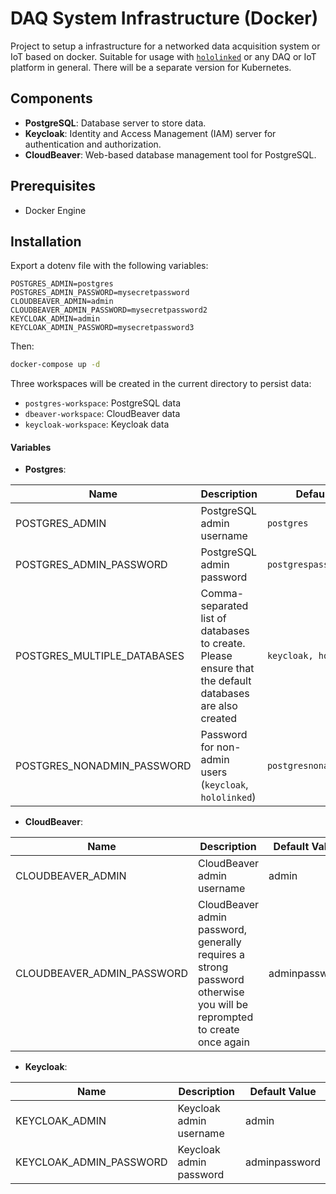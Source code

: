 # DAQ System Infrastructure (Docker)

Project to setup a infrastructure for a networked data acquisition system or IoT based on docker.
Suitable for usage with [`hololinked`](https://github.com/hololinked-dev/hololinked) or any DAQ or IoT platform in general.
There will be a separate version for Kubernetes.

## Components

- **PostgreSQL**: Database server to store data.
- **Keycloak**: Identity and Access Management (IAM) server for authentication and authorization.
- **CloudBeaver**: Web-based database management tool for PostgreSQL.

## Prerequisites

- Docker Engine

## Installation

Export a dotenv file with the following variables:

```
POSTGRES_ADMIN=postgres
POSTGRES_ADMIN_PASSWORD=mysecretpassword
CLOUDBEAVER_ADMIN=admin
CLOUDBEAVER_ADMIN_PASSWORD=mysecretpassword2
KEYCLOAK_ADMIN=admin
KEYCLOAK_ADMIN_PASSWORD=mysecretpassword3
```

Then:

```bash
docker-compose up -d
```

Three workspaces will be created in the current directory to persist data:

- `postgres-workspace`: PostgreSQL data
- `dbeaver-workspace`: CloudBeaver data
- `keycloak-workspace`: Keycloak data

#### Variables

- **Postgres**:

| Name                        | Description                                                                                            | Default Value              |
| --------------------------- | ------------------------------------------------------------------------------------------------------ | -------------------------- |
| POSTGRES_ADMIN              | PostgreSQL admin username                                                                              | `postgres`                 |
| POSTGRES_ADMIN_PASSWORD     | PostgreSQL admin password                                                                              | `postgrespassword`         |
| POSTGRES_MULTIPLE_DATABASES | Comma-separated list of databases to create. Please ensure that the default databases are also created | `keycloak, hololinked`     |
| POSTGRES_NONADMIN_PASSWORD  | Password for non-admin users (`keycloak`, `hololinked`)                                                | `postgresnonadminpassword` |

- **CloudBeaver**:

| Name                       | Description                                                                                                            | Default Value |
| -------------------------- | ---------------------------------------------------------------------------------------------------------------------- | ------------- |
| CLOUDBEAVER_ADMIN          | CloudBeaver admin username                                                                                             | admin         |
| CLOUDBEAVER_ADMIN_PASSWORD | CloudBeaver admin password, generally requires a strong password otherwise you will be reprompted to create once again | adminpassword |

- **Keycloak**:

| Name                    | Description             | Default Value |
| ----------------------- | ----------------------- | ------------- |
| KEYCLOAK_ADMIN          | Keycloak admin username | admin         |
| KEYCLOAK_ADMIN_PASSWORD | Keycloak admin password | adminpassword |
